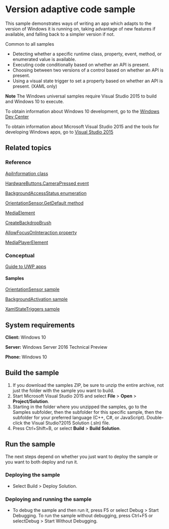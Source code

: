<!---
  category: PlatformArchitecture
  samplefwlink: http://go.microsoft.com/fwlink/p/?LinkId=808663
-->

# Version adaptive code sample

This sample demonstrates ways of writing an app which
adapts to the version of Windows it is running on,
taking advantage of new features if available,
and falling back to a simpler version if not.

Common to all samples

- Detecting whether a specific runtime class, property, event, method, or enumerated value is available.
- Executing code conditionally based on whether an API is present.
- Choosing between two versions of a control based on whether an API is present.
- Using a visual state trigger to set a property based on whether an API is present. (XAML only)

**Note** The Windows universal samples require Visual Studio 2015 to build and Windows 10 to execute.

To obtain information about Windows 10 development, go to the [Windows Dev Center](http://go.microsoft.com/fwlink/?LinkID=532421)

To obtain information about Microsoft Visual Studio 2015 and the tools for developing Windows apps, go to [Visual Studio 2015](http://go.microsoft.com/fwlink/?LinkID=532422)

## Related topics

### Reference

[ApiInformation class](https://msdn.microsoft.com/library/windows/apps/windows.foundation.metadata.apiinformation.aspx)

[HardwareButtons.CameraPressed event](https://msdn.microsoft.com/library/windows/apps/windows.phone.ui.input.hardwarebuttons.camerapressed.aspx)

[BackgroundAccessStatus enumeration](https://msdn.microsoft.com/library/windows/apps/windows.applicationmodel.background.backgroundaccessstatus.aspx)

[OrientationSensor.GetDefault method](https://msdn.microsoft.com/library/windows/apps/windows.devices.sensors.orientationSensor.getdefault.aspx)

[MediaElement](https://msdn.microsoft.com/library/windows/apps/windows.ui.xaml.controls.mediaelement.aspx)

[CreateBackdropBrush](https://msdn.microsoft.com/library/windows/apps/windows.ui.composition.compositor.createbackdropbrush.aspx)

[AllowFocusOnInteraction property](https://msdn.microsoft.com/library/windows/apps/windows.ui.xaml.controls.primitives.flyoutbase.allowfocusoninteraction.aspx)

[MediaPlayerElement](https://msdn.microsoft.com/library/windows/apps/windows.ui.xaml.controls.mediaplayerelement.aspx)

### Conceptual

<!-- Link is not yet live.
[Version adaptive code](https://msdn.microsoft.com/windows/uwp/debug-test-perf/version-adaptive-code)
-->

[Guide to UWP apps](https://msdn.microsoft.com/windows/uwp/get-started/universal-application-platform-guide)

#### Samples

[OrientationSensor sample](/Samples/OrientationSensor)

[BackgroundActivation sample](/Samples/BackgroundActivation)

[XamlStateTriggers sample](/Samples/XamlStateTriggers)

## System requirements

**Client:** Windows 10

**Server:** Windows Server 2016 Technical Preview

**Phone:** Windows 10

## Build the sample

1. If you download the samples ZIP, be sure to unzip the entire archive, not just the folder with the sample you want to build.
2. Start Microsoft Visual Studio 2015 and select **File** \> **Open** \> **Project/Solution**.
3. Starting in the folder where you unzipped the samples, go to the Samples subfolder, then the subfolder for this specific sample, then the subfolder for your preferred language (C++, C#, or JavaScript). Double-click the Visual Studio?2015 Solution (.sln) file.
4. Press Ctrl+Shift+B, or select **Build** \> **Build Solution**.

## Run the sample

The next steps depend on whether you just want to deploy the sample or you want to both deploy and run it.

### Deploying the sample

- Select Build > Deploy Solution.

### Deploying and running the sample

- To debug the sample and then run it, press F5 or select Debug >  Start Debugging. To run the sample without debugging, press Ctrl+F5 or selectDebug > Start Without Debugging.

